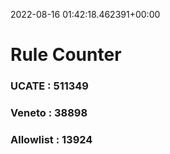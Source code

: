 2022-08-16 01:42:18.462391+00:00
# Rule Counter 
 ### UCATE : 511349

 ### Veneto : 38898

 ### Allowlist : 13924